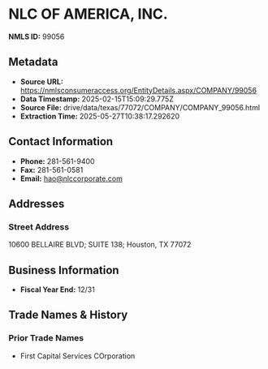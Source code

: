# NLC OF AMERICA, INC.

**NMLS ID:** 99056

## Metadata
- **Source URL:** https://nmlsconsumeraccess.org/EntityDetails.aspx/COMPANY/99056
- **Data Timestamp:** 2025-02-15T15:09:29.775Z
- **Source File:** drive/data/texas/77072/COMPANY/COMPANY_99056.html
- **Extraction Time:** 2025-05-27T10:38:17.292620

## Contact Information
- **Phone:** 281-561-9400
- **Fax:** 281-561-0581
- **Email:** hao@nlccorporate.com

## Addresses
### Street Address
10600 BELLAIRE BLVD; SUITE 138; Houston, TX 77072

## Business Information
- **Fiscal Year End:** 12/31

## Trade Names & History
### Prior Trade Names
- First Capital Services COrporation

